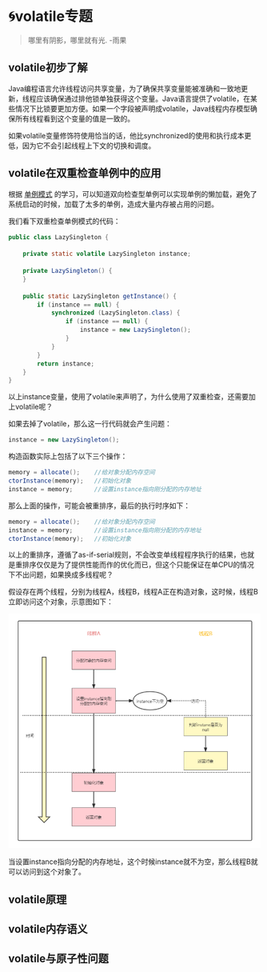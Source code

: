 # :cyclone:volatile专题

> 哪里有阴影，哪里就有光. -雨果

## volatile初步了解

Java编程语言允许线程访问共享变量，为了确保共享变量能被准确和一致地更新，线程应该确保通过排他锁单独获得这个变量。Java语言提供了volatile，在某些情况下比锁要更加方便。如果一个字段被声明成volatile，Java线程内存模型确保所有线程看到这个变量的值是一致的。

如果volatile变量修饰符使用恰当的话，他比synchronized的使用和执行成本更低，因为它不会引起线程上下文的切换和调度。

## volatile在双重检查单例中的应用

根据 [单例模式](../程序设计/设计模式—单例模式.md) 的学习，可以知道双向检查型单例可以实现单例的懒加载，避免了系统启动的时候，加载了太多的单例，造成大量内存被占用的问题。

我们看下双重检查单例模式的代码：

```java
public class LazySingleton {

    private static volatile LazySingleton instance;

    private LazySingleton() {
    }

    public static LazySingleton getInstance() {
        if (instance == null) {
            synchronized (LazySingleton.class) {
                if (instance == null) {
                    instance = new LazySingleton();
                }
            }
        }
        return instance;
    }
}
```

以上instance变量，使用了volatile来声明了，为什么使用了双重检查，还需要加上volatile呢？

如果去掉了volatile，那么这一行代码就会产生问题：

```java
instance = new LazySingleton();
```

构造函数实际上包括了以下三个操作：

```java
memory = allocate();    //给对象分配内存空间
ctorInstance(memory);   //初始化对象
instance = memory;      //设置instance指向刚分配的内存地址
```

那么上面的操作，可能会被重排序，最后的执行时序如下：

```java
memory = allocate();    //给对象分配内存空间
instance = memory;      //设置instance指向刚分配的内存地址
ctorInstance(memory);   //初始化对象
```

以上的重排序，遵循了as-if-serial规则，不会改变单线程程序执行的结果，也就是重排序仅仅是为了提供性能而作的优化而已，但这个只能保证在单CPU的情况下不出问题，如果换成多线程呢？

假设存在两个线程，分别为线程A，线程B，线程A正在构造对象，这时候，线程B立即访问这个对象，示意图如下：

![](../img/编程语言/双重检查重排序.png)

当设置instance指向分配的内存地址，这个时候instance就不为空，那么线程B就可以访问到这个对象了。

## volatile原理


## volatile内存语义

## volatile与原子性问题